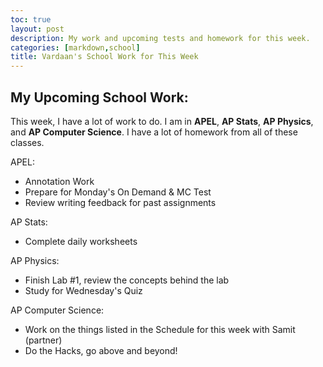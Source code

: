 ```yaml
---
toc: true
layout: post
description: My work and upcoming tests and homework for this week.
categories: [markdown,school]
title: Vardaan's School Work for This Week
---
```

## My Upcoming School Work:

This week, I have a lot of work to do. I am in **APEL**, **AP Stats**, **AP Physics**, and **AP Computer Science**. I have a lot of homework from all of these classes.

APEL:

- Annotation Work
- Prepare for Monday's On Demand & MC Test
- Review writing feedback for past assignments

AP Stats:

- Complete daily worksheets

AP Physics:

- Finish Lab #1, review the concepts behind the lab
- Study for Wednesday's Quiz

AP Computer Science:

- Work on the things listed in the Schedule for this week with Samit (partner)
- Do the Hacks, go above and beyond!
